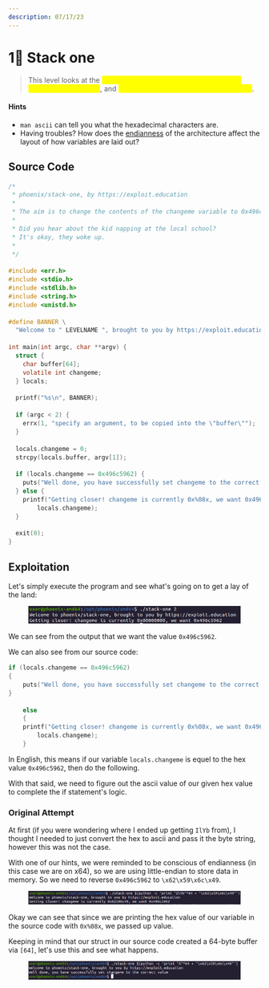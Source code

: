 ```yaml
---
description: 07/17/23
---
```


# 1⃣ Stack one

> This level looks at the <mark style="color:yellow;">concept of modifying variables to specific values in the program</mark>, and <mark style="color:yellow;">how the variables are laid out in memory</mark>.

#### Hints

* `man ascii` can tell you what the hexadecimal characters are.
* Having troubles? How does the [endianness](https://en.wikipedia.org/wiki/Endianness) of the architecture affect the layout of how variables are laid out?

## Source Code

```c
/*
 * phoenix/stack-one, by https://exploit.education
 *
 * The aim is to change the contents of the changeme variable to 0x496c5962
 *
 * Did you hear about the kid napping at the local school?
 * It's okay, they woke up.
 *
 */

#include <err.h>
#include <stdio.h>
#include <stdlib.h>
#include <string.h>
#include <unistd.h>

#define BANNER \
  "Welcome to " LEVELNAME ", brought to you by https://exploit.education"

int main(int argc, char **argv) {
  struct {
    char buffer[64];
    volatile int changeme;
  } locals;

  printf("%s\n", BANNER);

  if (argc < 2) {
    errx(1, "specify an argument, to be copied into the \"buffer\"");
  }

  locals.changeme = 0;
  strcpy(locals.buffer, argv[1]);

  if (locals.changeme == 0x496c5962) {
    puts("Well done, you have successfully set changeme to the correct value");
  } else {
    printf("Getting closer! changeme is currently 0x%08x, we want 0x496c5962\n",
        locals.changeme);
  }

  exit(0);
}
```



## Exploitation

Let's simply execute the program and see what's going on to get a lay of the land:

<figure><img src="../../.gitbook/assets/image (9).png" alt=""><figcaption></figcaption></figure>

We can see from the output that we want the value `0x496c5962`.

We can also see from our source code:

```c
if (locals.changeme == 0x496c5962) 
{
    puts("Well done, you have successfully set changeme to the correct value");
} 
    
    else 
    {
    printf("Getting closer! changeme is currently 0x%08x, we want 0x496c5962\n",
        locals.changeme);
    }
```

In English, this means if our variable `locals.changeme` is equel to the hex value `0x496c5962`, then do the following.

With that said, we need to figure out the ascii value of our given hex value to complete the if statement's logic.

### Original Attempt

At first (if you were wondering where I ended up getting `IlYb` from), I thought I needed to just convert the hex to ascii and pass it the byte string, however this was not the case.

With one of our hints, we were reminded to be conscious of endianness (in this case we are on x64), so we are using little-endian to store data in memory. So we need to reverse `0x496c5962` to `\x62\x59\x6c\x49`.

<figure><img src="../../.gitbook/assets/image (7).png" alt=""><figcaption></figcaption></figure>

Okay we can see that since we are printing the hex value of our variable in the source code with `0x%08x`, we passed up value.

Keeping in mind that our struct in our source code created a 64-byte buffer via `[64]`, let's use this and see what happens.

<figure><img src="../../.gitbook/assets/image (8).png" alt=""><figcaption></figcaption></figure>

